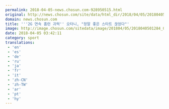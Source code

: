 ```yaml
---
permalink: 2018-04-05-news.chosun.com-928950515.html
original: http://news.chosun.com/site/data/html_dir/2018/04/05/2018040501347.html
domain: news.chosun.com
title: '''2G 연속 홈런 괴력'' 오타니, "정말 좋은 스타트 끊었다"'
image: http://image.chosun.com/sitedata/image/201804/05/2018040501284_0.jpg
date: 2018-04-05 03:42:11
category: sport
translations: 
 - 'en'
 - 'es'
 - 'de'
 - 'ru'
 - 'ja'
 - 'fr'
 - 'it'
 - 'zh-CN'
 - 'zh-TW'
 - 'ar'
 - 'pt'
 - 'hy'
---
```


